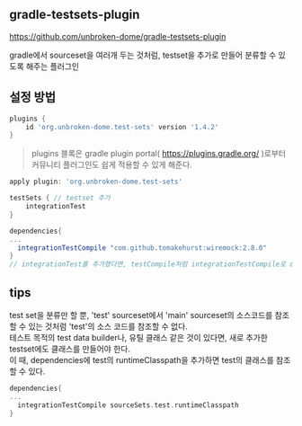 ## gradle-testsets-plugin

https://github.com/unbroken-dome/gradle-testsets-plugin

gradle에서 sourceset을 여러개 두는 것처럼, testset을 추가로 만들어 분류할 수 있도록 해주는 플러그인

## 설정 방법

```gradle
plugins {
    id 'org.unbroken-dome.test-sets' version '1.4.2'
}
```
> plugins 블록은 gradle plugin portal( https://plugins.gradle.org/ )로부터 커뮤니티 플러그인도 쉽게 적용할 수 있게 해준다.

```gradle
apply plugin: 'org.unbroken-dome.test-sets'

testSets { // testset 추가
    integrationTest
}
```

```gradle
dependencies{
...
  integrationTestCompile "com.github.tomakehurst:wiremock:2.8.0"
}
// integrationTest를 추가했다면, testCompile처럼 integrationTestCompile로 dependency를 설정할 수 있다.
```

## tips
test set을 분류만 할 뿐, 'test' sourceset에서 'main' sourceset의 소스코드를 참조할 수 있는 것처럼 'test'의 소스 코드를 참조할 수 없다.  
테스트 목적의 test data builder나, 유틸 클래스 같은 것이 있다면, 새로 추가한 testset에도 클래스를 만들어야 한다.  
이 때, dependencies에 test의 runtimeClasspath을 추가하면 test의 클래스를 참조할 수 있다.  

```gradle
dependencies{
...
  integrationTestCompile sourceSets.test.runtimeClasspath
}
```

